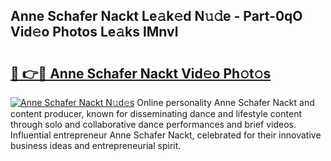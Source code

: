 ## Anne Schafer Nackt Le𝚊k𝚎d N𝚞𝚍e - Part-0qO Vid𝚎o Photos Le𝚊ks lMnvl

# <h2><a href="http://fb9a7n9.evod.top/?m=Anne+Schafer+Nackt">🔗 👉🔴 Anne Schafer Nackt Vid𝚎o Ph𝚘t𝚘s</a></h2>

[![Anne Schafer Nackt N𝚞d𝚎s](https://i.imgur.com/8V9OHl7.gif)](http://fb9a7n9.evod.top/?m=Anne+Schafer+Nackt)
Online personality Anne Schafer Nackt and content producer, known for disseminating dance and lifestyle content through solo and collaborative dance performances and brief videos. Influential entrepreneur Anne Schafer Nackt, celebrated for their innovative business ideas and entrepreneurial spirit. 
